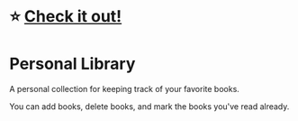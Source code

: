 # ⭐ [Check it out!](https://g4brielmedeiros.github.io/PersonalLibraryJS/)


# Personal Library
A personal collection for keeping track of your favorite books.

You can add books, delete books, and mark the books you've read already.
